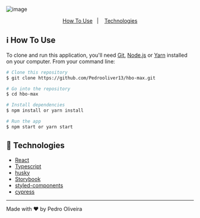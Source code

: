 
  ![image](https://user-images.githubusercontent.com/56042296/162618161-43d04058-19d3-405d-b4da-ad19530ca57d.png)


<p align="center">
  <a href="#information_source-how-to-use">How To Use</a>&nbsp;&nbsp;&nbsp;|&nbsp;&nbsp;&nbsp;
  <a href="#rocket-technologies">Technologies</a>
</p>

## :information_source: How To Use

To clone and run this application, you'll need [Git](https://git-scm.com), [Node.js](https://nodejs.org/en/) or [Yarn](https://yarnpkg.com/getting-started) installed on your computer. From your command line:

```bash
# Clone this repository
$ git clone https://github.com/Pedrooliver13/hbo-max.git

# Go into the repository
$ cd hbo-max

# Install dependencies
$ npm install or yarn install

# Run the app
$ npm start or yarn start

```
## :rocket: Technologies

-  [React](https://pt-br.reactjs.org/)
-  [Typescript](https://www.typescriptlang.org/docs/)
-  [husky](https://typicode.github.io/husky/#/)
-  [Storybook](https://storybook.js.org/)
-  [styled-components](https://www.styled-components.com/)
-  [cypress](https://www.cypress.io/)

---

Made with ♥ by Pedro Oliveira
